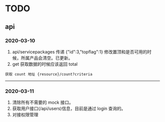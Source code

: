 # TODO

## api

### 2020-03-10

1. api/servicepackages 传递 {"id":3,"topflag":1} 修改置顶和是否可用的时候，所属产品会清空。已更新。
2. get 获取数据的时候应该返回 total

```
获取 count 地址 {resource}/count?criteria
```

---

### 2020-03-11

1. 清除所有不需要的 mock 接口。
2. 获取用户接口(/api/users)信息，目前是通过 login 查询的。
3. 对接权限管理